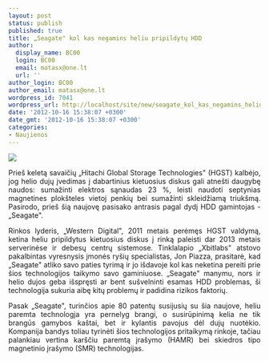 ```yaml
---
layout: post
status: publish
published: true
title: „Seagate" kol kas negamins heliu pripildytų HDD
author:
  display_name: BC00
  login: BC00
  email: matasx@one.lt
  url: ''
author_login: BC00
author_email: matasx@one.lt
wordpress_id: 7041
wordpress_url: http://localhost/site/new/seagate_kol_kas_negamins_heliu_pripildytu_kietuju_disku/
date: '2012-10-16 15:38:07 +0300'
date_gmt: '2012-10-16 15:38:07 +0300'
categories:
- Naujienos
---
```

<p style="text-align: justify;">
<div class="imgright"><img src="http://technews.lt/upload/heliumhddsss.jpg"  /></div></p>
<p style="text-align: justify;">
	Prie&scaron; keletą savaičių &bdquo;Hitachi Global Storage Technologies&quot; (HGST) kalbėjo, jog helio dujų įvedimas į dabartinius kietuosius diskus gali atne&scaron;ti daugybę naudos: sumažinti elektros sąnaudas 23 %, leisti naudoti septynias magnetines plok&scaron;teles vietoj penkių bei sumažinti skleidžiamą triuk&scaron;mą. Pasirodo, prie&scaron; &scaron;ią naujovę pasisako antrasis pagal dydį HDD gamintojas - &bdquo;Seagate&quot;.</p>
<p style="text-align: justify;">
	Rinkos lyderis, &bdquo;Western Digital&quot;, 2011 metais perėmęs HGST valdymą, ketina heliu pripildytus kietuosius diskus į rinką paleisti dar 2013 metais serverinėse ir debesų centrų sistemose. Tinklalapio &bdquo;Xbitlabs&quot; atstovo pakalbintas vyresnysis įmonės ry&scaron;ių specialistas, Jon Piazza, prasitarė, kad &bdquo;Seagate&quot; atliko savo paties tyrimą ir jo i&scaron;davoje kol kas neketina pereiti prie &scaron;ios technologijos taikymo savo gaminiuose. &bdquo;Seagate&quot; manymu, nors ir helio dujos geba i&scaron;spręsti ar bent su&scaron;velninti esamas HDD problemas, &scaron;i technologija sukuria aibę kitų problemų ir padidina rizikos faktorių.</p>
<p style="text-align: justify;">
	Pasak &bdquo;Seagate&quot;, turinčios apie 80 patentų susijusių su &scaron;ia naujove, heliu paremta technologja yra pernelyg brangi, o susirūpinimą kelia ne tik brangūs gamybos ka&scaron;tai, bet ir kylantis pavojus dėl dujų nuotėkio. Kompanija bandys toliau tyrinėti &scaron;ios technologijos pritaikymą rinkoje, tačiau palankiau vertina kar&scaron;čiu paremtą įra&scaron;ymo (HAMR) bei skiedros tipo magnetinio įra&scaron;ymo (SMR) technologijas.</p>
